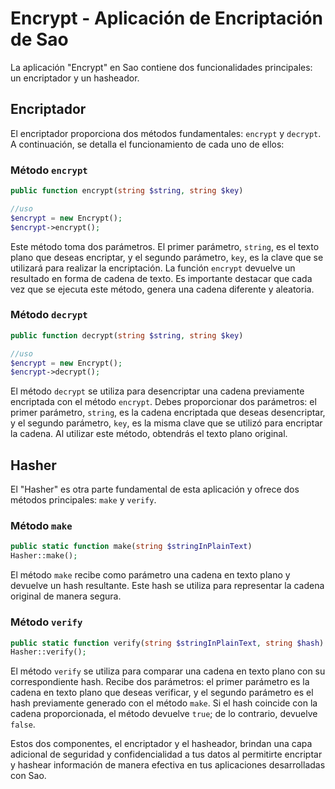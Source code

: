 # Encrypt - Aplicación de Encriptación de Sao

La aplicación "Encrypt" en Sao contiene dos funcionalidades principales: un encriptador y un hasheador.

## Encriptador

El encriptador proporciona dos métodos fundamentales: `encrypt` y `decrypt`. A continuación, se detalla el funcionamiento de cada uno de ellos:

### Método `encrypt`

```php
public function encrypt(string $string, string $key)

//uso
$encrypt = new Encrypt();
$encrypt->encrypt();
```

Este método toma dos parámetros. El primer parámetro, `string`, es el texto plano que deseas encriptar, y el segundo parámetro, `key`, es la clave que se utilizará para realizar la encriptación. La función `encrypt` devuelve un resultado en forma de cadena de texto. Es importante destacar que cada vez que se ejecuta este método, genera una cadena diferente y aleatoria.

### Método `decrypt`

```php
public function decrypt(string $string, string $key)

//uso
$encrypt = new Encrypt();
$encrypt->decrypt();
```

El método `decrypt` se utiliza para desencriptar una cadena previamente encriptada con el método `encrypt`. Debes proporcionar dos parámetros: el primer parámetro, `string`, es la cadena encriptada que deseas desencriptar, y el segundo parámetro, `key`, es la misma clave que se utilizó para encriptar la cadena. Al utilizar este método, obtendrás el texto plano original.

## Hasher

El "Hasher" es otra parte fundamental de esta aplicación y ofrece dos métodos principales: `make` y `verify`.

### Método `make`

```php
public static function make(string $stringInPlainText)
Hasher::make();
```

El método `make` recibe como parámetro una cadena en texto plano y devuelve un hash resultante. Este hash se utiliza para representar la cadena original de manera segura.

### Método `verify`

```php
public static function verify(string $stringInPlainText, string $hash)
Hasher::verify();
```

El método `verify` se utiliza para comparar una cadena en texto plano con su correspondiente hash. Recibe dos parámetros: el primer parámetro es la cadena en texto plano que deseas verificar, y el segundo parámetro es el hash previamente generado con el método `make`. Si el hash coincide con la cadena proporcionada, el método devuelve `true`; de lo contrario, devuelve `false`.

Estos dos componentes, el encriptador y el hasheador, brindan una capa adicional de seguridad y confidencialidad a tus datos al permitirte encriptar y hashear información de manera efectiva en tus aplicaciones desarrolladas con Sao.
